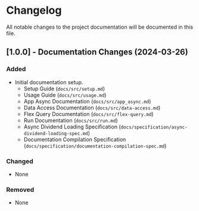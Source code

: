 # Changelog

All notable changes to the project documentation will be documented in this file.

## [1.0.0] - Documentation Changes (2024-03-26)

### Added
- Initial documentation setup.
  - Setup Guide (`docs/src/setup.md`)
  - Usage Guide (`docs/src/usage.md`)
  - App Async Documentation (`docs/src/app_async.md`)
  - Data Access Documentation (`docs/src/data-access.md`)
  - Flex Query Documentation (`docs/src/flex-query.md`)
  - Run Documentation (`docs/src/run.md`)
  - Async Dividend Loading Specification (`docs/specification/async-dividend-loading-spec.md`)
  - Documentation Compilation Specification (`docs/specification/documentation-compilation-spec.md`)

### Changed
- None

### Removed
- None

